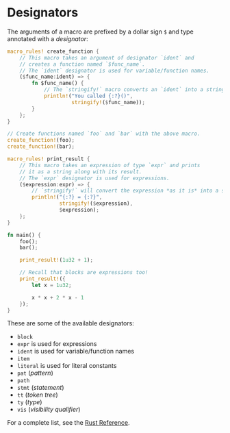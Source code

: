 # Designators

The arguments of a macro are prefixed by a dollar sign `$` and type annotated
with a *designator*:

```rust
macro_rules! create_function {
    // This macro takes an argument of designator `ident` and
    // creates a function named `$func_name`.
    // The `ident` designator is used for variable/function names.
    ($func_name:ident) => {
        fn $func_name() {
            // The `stringify!` macro converts an `ident` into a string.
            println!("You called {:?}()",
                     stringify!($func_name));
        }
    };
}

// Create functions named `foo` and `bar` with the above macro.
create_function!(foo);
create_function!(bar);

macro_rules! print_result {
    // This macro takes an expression of type `expr` and prints
    // it as a string along with its result.
    // The `expr` designator is used for expressions.
    ($expression:expr) => {
        // `stringify!` will convert the expression *as it is* into a string.
        println!("{:?} = {:?}",
                 stringify!($expression),
                 $expression);
    };
}

fn main() {
    foo();
    bar();

    print_result!(1u32 + 1);

    // Recall that blocks are expressions too!
    print_result!({
        let x = 1u32;

        x * x + 2 * x - 1
    });
}
```

These are some of the available designators:

* `block`
* `expr` is used for expressions
* `ident` is used for variable/function names
* `item`
* `literal` is used for literal constants
* `pat` (*pattern*)
* `path`
* `stmt` (*statement*)
* `tt` (*token tree*)
* `ty` (*type*)
* `vis` (*visibility qualifier*)

For a complete list, see the [Rust Reference].

[Rust Reference]: https://doc.rust-lang.org/reference/macros-by-example.html
